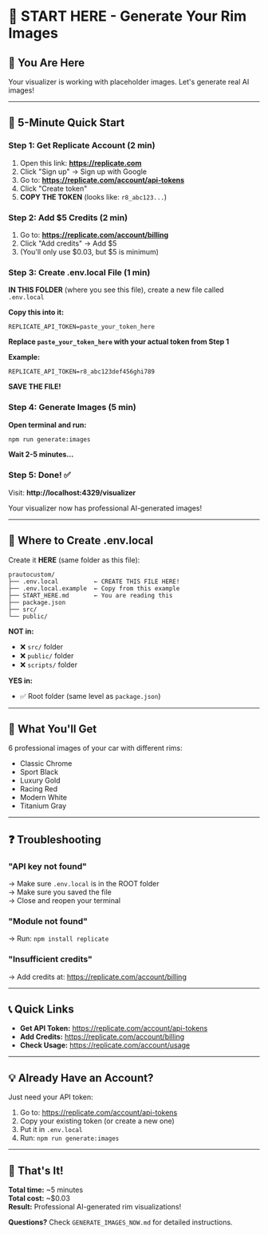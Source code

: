 # 🎯 START HERE - Generate Your Rim Images

## 📍 **You Are Here**

Your visualizer is working with placeholder images. Let's generate real AI images!

---

## 🚀 **5-Minute Quick Start**

### **Step 1: Get Replicate Account** (2 min)

1. Open this link: **https://replicate.com**
2. Click "Sign up" → Sign up with Google
3. Go to: **https://replicate.com/account/api-tokens**
4. Click "Create token"
5. **COPY THE TOKEN** (looks like: `r8_abc123...`)

### **Step 2: Add $5 Credits** (2 min)

1. Go to: **https://replicate.com/account/billing**
2. Click "Add credits" → Add $5
3. (You'll only use $0.03, but $5 is minimum)

### **Step 3: Create .env.local File** (1 min)

**IN THIS FOLDER** (where you see this file), create a new file called `.env.local`

**Copy this into it:**
```
REPLICATE_API_TOKEN=paste_your_token_here
```

**Replace `paste_your_token_here` with your actual token from Step 1**

**Example:**
```
REPLICATE_API_TOKEN=r8_abc123def456ghi789
```

**SAVE THE FILE!**

### **Step 4: Generate Images** (5 min)

**Open terminal and run:**
```bash
npm run generate:images
```

**Wait 2-5 minutes...**

### **Step 5: Done!** ✅

Visit: **http://localhost:4329/visualizer**

Your visualizer now has professional AI-generated images!

---

## 📁 **Where to Create .env.local**

Create it **HERE** (same folder as this file):

```
prautocustom/
├── .env.local          ← CREATE THIS FILE HERE!
├── .env.local.example  ← Copy from this example
├── START_HERE.md       ← You are reading this
├── package.json
├── src/
└── public/
```

**NOT in:**
- ❌ `src/` folder
- ❌ `public/` folder
- ❌ `scripts/` folder

**YES in:**
- ✅ Root folder (same level as `package.json`)

---

## 🎨 **What You'll Get**

6 professional images of your car with different rims:
- Classic Chrome
- Sport Black
- Luxury Gold
- Racing Red
- Modern White
- Titanium Gray

---

## ❓ **Troubleshooting**

### "API key not found"
→ Make sure `.env.local` is in the ROOT folder  
→ Make sure you saved the file  
→ Close and reopen your terminal

### "Module not found"
→ Run: `npm install replicate`

### "Insufficient credits"
→ Add credits at: https://replicate.com/account/billing

---

## 📞 **Quick Links**

- **Get API Token:** https://replicate.com/account/api-tokens
- **Add Credits:** https://replicate.com/account/billing
- **Check Usage:** https://replicate.com/account/usage

---

## 💡 **Already Have an Account?**

Just need your API token:
1. Go to: https://replicate.com/account/api-tokens
2. Copy your existing token (or create a new one)
3. Put it in `.env.local`
4. Run: `npm run generate:images`

---

## 🎉 **That's It!**

**Total time:** ~5 minutes  
**Total cost:** ~$0.03  
**Result:** Professional AI-generated rim visualizations!

**Questions?** Check `GENERATE_IMAGES_NOW.md` for detailed instructions.

